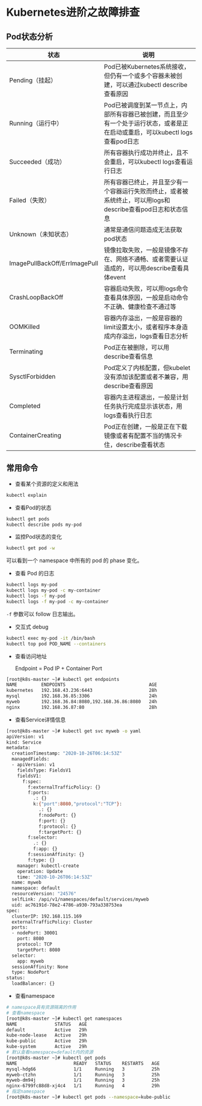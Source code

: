 # Kubernetes进阶之故障排查

## Pod状态分析

| 状态                          | 说明                                                                                                                         |
| ----------------------------- | ---------------------------------------------------------------------------------------------------------------------------- |
| Pending（挂起）               | Pod已被Kubernetes系统接收，但仍有一个或多个容器未被创建，可以通过kubectl describe查看原因                                    |
| Running（运行中）             | Pod已被调度到某一节点上，内部所有容器已被创建，而且至少有一个处于运行状态，或者是正在启动或重启，可以kubectl logs查看pod日志 |
| Succeeded（成功）             | 所有容器执行成功并终止，且不会重启，可以kubectl logs查看运行日志                                                             |
| Failed（失败）                | 所有容器已终止，并且至少有一个容器运行失败而终止，或者被系统终止，可以用logs和describe查看pod日志和状态信息                  |
| Unknown（未知状态）           | 通常是通信问题造成无法获取pod状态                                                                                            |
| ImagePullBackOff/ErrImagePull | 镜像拉取失败，一般是镜像不存在、网络不通畅、或者需要认证造成的，可以用describe查看具体event                                  |
| CrashLoopBackOff              | 容器启动失败，可以用logs命令查看具体原因，一般是启动命令不正确、健康检查不通过等                                             |
| OOMKilled                     | 容器内存溢出，一般是容器的limit设置太小，或者程序本身造成内存溢出，logs查看日志分析                                          |
| Terminating                   | Pod正在被删除，可以用describe查看信息                                                                                        |
| SysctlForbidden               | Pod定义了内核配置，但kubelet没有添加该配置或者不兼容，用describe查看原因                                                     |
| Completed                     | 容器内主进程退出，一般是计划任务执行完成显示该状态，用logs查看执行日志                                                       |
| ContainerCreating             | Pod正在创建，一般是正在下载镜像或者有配置不当的情况卡住，describe查看状态                                                    |

## 常用命令

- 查看某个资源的定义和用法

```bash
kubectl explain
```

- 查看Pod的状态

```bash
kubectl get pods
kubectl describe pods my-pod
```

- 监控Pod状态的变化

```bash
kubectl get pod -w
```

可以看到一个 namespace 中所有的 pod 的 phase 变化。

- 查看 Pod 的日志

```bash
kubectl logs my-pod
kubectl logs my-pod -c my-container
kubectl logs -f my-pod
kubectl logs -f my-pod -c my-container
```

`-f` 参数可以 follow 日志输出。

- 交互式 debug

```bash
kubectl exec my-pod -it /bin/bash
kubectl top pod POD_NAME --containers
```

- 查看访问地址

    Endpoint = Pod IP + Container Port

```bash
[root@k8s-master ~]# kubectl get endpoints
NAME         ENDPOINTS                               AGE
kubernetes   192.168.43.236:6443                     28h
mysql        192.168.36.85:3306                      24h
myweb        192.168.36.84:8080,192.168.36.86:8080   24h
nginx        192.168.36.87:80                        28h
```

- 查看Service详情信息

```bash
[root@k8s-master ~]# kubectl get svc myweb -o yaml
apiVersion: v1
kind: Service
metadata:
  creationTimestamp: "2020-10-26T06:14:53Z"
  managedFields:
  - apiVersion: v1
    fieldsType: FieldsV1
    fieldsV1:
      f:spec:
        f:externalTrafficPolicy: {}
        f:ports:
          .: {}
          k:{"port":8080,"protocol":"TCP"}:
            .: {}
            f:nodePort: {}
            f:port: {}
            f:protocol: {}
            f:targetPort: {}
        f:selector:
          .: {}
          f:app: {}
        f:sessionAffinity: {}
        f:type: {}
    manager: kubectl-create
    operation: Update
    time: "2020-10-26T06:14:53Z"
  name: myweb
  namespace: default
  resourceVersion: "24576"
  selfLink: /api/v1/namespaces/default/services/myweb
  uid: ac76191d-78e2-4786-a930-793a338753ea
spec:
  clusterIP: 192.168.115.169
  externalTrafficPolicy: Cluster
  ports:
  - nodePort: 30001
    port: 8080
    protocol: TCP
    targetPort: 8080
  selector:
    app: myweb
  sessionAffinity: None
  type: NodePort
status:
  loadBalancer: {}
```

- 查看namespace

```bash
# namespace具有资源隔离的作用
# 查看namespace
[root@k8s-master ~]# kubectl get namespaces
NAME              STATUS   AGE
default           Active   29h
kube-node-lease   Active   29h
kube-public       Active   29h
kube-system       Active   29h
# 默认查看namespace=default内的资源
[root@k8s-master ~]# kubectl get pods
NAME                     READY   STATUS    RESTARTS   AGE
mysql-hdg66              1/1     Running   3          25h
myweb-ctzhn              1/1     Running   3          25h
myweb-dm94j              1/1     Running   3          25h
nginx-6799fc88d8-xj4c4   1/1     Running   4          29h
# 指定namespace
[root@k8s-master ~]# kubectl get pods --namespace=kube-public
```
